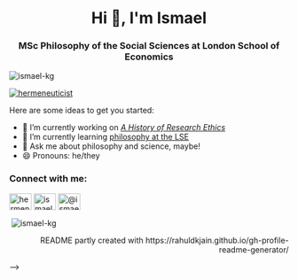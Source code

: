 <h1 align="center">Hi 👋, I'm Ismael</h1>
<h3 align="center">MSc Philosophy of the Social Sciences at London School of Economics</h3>

<p align="left"> <img src="https://komarev.com/ghpvc/?username=ismael-kg&label=Profile%20views&color=0e75b6&style=flat" alt="ismael-kg" /> </p>

<p align="left"> <a href="https://twitter.com/hermeneuticist" target="blank"><img src="https://img.shields.io/twitter/follow/hermeneuticist?logo=twitter&style=for-the-badge" alt="hermeneuticist" /></a> </p>

Here are some ideas to get you started:

- 🔭 I’m currently working on [_A History of Research Ethics_](https://github.com/Ismael-KG/A-History-of-Research-Ethics)
- 🌱 I’m currently learning [philosophy at the LSE](https://www.lse.ac.uk/philosophy/)
- 💬 Ask me about philosophy and science, maybe!
- 😄 Pronouns: he/they

<h3 align="left">Connect with me:</h3>
<p align="left">
<a href="https://twitter.com/hermeneuticist" target="blank"><img align="center" src="https://raw.githubusercontent.com/rahuldkjain/github-profile-readme-generator/master/src/images/icons/Social/twitter.svg" alt="hermeneuticist" height="30" width="40" /></a>
<a href="https://linkedin.com/in/ismael kherroubi garcia" target="blank"><img align="center" src="https://raw.githubusercontent.com/rahuldkjain/github-profile-readme-generator/master/src/images/icons/Social/linked-in-alt.svg" alt="ismael kherroubi garcia" height="30" width="40" /></a>
<a href="https://medium.com/@ismael kherroubi garcia" target="blank"><img align="center" src="https://raw.githubusercontent.com/rahuldkjain/github-profile-readme-generator/master/src/images/icons/Social/medium.svg" alt="@ismael kherroubi garcia" height="30" width="40" /></a>
</p>

<p>&nbsp;<img align="center" src="https://github-readme-stats.vercel.app/api?username=ismael-kg&show_icons=true&locale=en" alt="ismael-kg" /></p>

<p align="right"> README partly created with https://rahuldkjain.github.io/gh-profile-readme-generator/ </p>
-->
